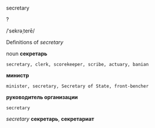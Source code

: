secretary

?

/ˈsekrəˌterē/

Definitions of _secretary_

noun
**секретарь**

    secretary, clerk, scorekeeper, scribe, actuary, banian
**министр**

    minister, secretary, Secretary of State, front-bencher
**руководитель организации**

    secretary

_secretary_
**секретарь**, **секретариат**